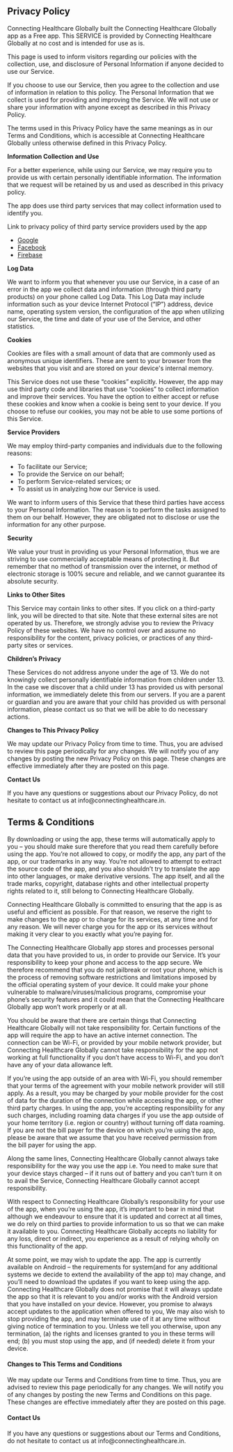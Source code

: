 <!DOCTYPE html>
<html>
<body>
<h2>Privacy Policy</h2>
<p>
    Connecting Healthcare Globally built the Connecting Healthcare Globally app as a Free app. This
    SERVICE is provided by Connecting Healthcare Globally at no cost and is intended for use as is.
</p>
<p>
    This page is used to inform visitors regarding
    our policies with the collection, use, and
    disclosure of Personal Information if anyone decided to use
    our Service.
</p>
<p>
    If you choose to use our Service, then you agree
    to the collection and use of information in relation to this
    policy. The Personal Information that we collect is
    used for providing and improving the Service.
    We will not use or share your
    information with anyone except as described in this Privacy
    Policy.
</p>
<p>
    The terms used in this Privacy Policy have the same meanings
    as in our Terms and Conditions, which is accessible at
    Connecting Healthcare Globally unless otherwise defined in this Privacy
    Policy.
</p>
<p><strong>Information Collection and Use</strong></p>
<p>
    For a better experience, while using our Service,
    we may require you to provide us with certain
    personally identifiable information. The
    information that we request will be
    retained by us and used as described in this privacy policy.
</p>
<p>
    The app does use third party services that may collect
    information used to identify you.
</p>
<div><p>
    Link to privacy policy of third party service providers
    used by the app
</p>
    <ul>
        <li><a href="https://www.google.com/policies/privacy/" target="_blank">Google</a></li>
        <li><a href="https://www.facebook.com/about/privacy" target="_blank">Facebook</a></li>
        <li><a href="https://firebase.google.com/support/privacy/" target="_blank">Firebase</a></li>
    </ul>
</div>
<p><strong>Log Data</strong></p>
<p>
    We want to inform you that whenever
    you use our Service, in a case of an error in the
    app we collect data and information (through third
    party products) on your phone called Log Data. This Log Data
    may include information such as your device Internet
    Protocol (“IP”) address, device name, operating system
    version, the configuration of the app when utilizing
    our Service, the time and date of your use of the
    Service, and other statistics.
</p>
<p><strong>Cookies</strong></p>
<p>
    Cookies are files with a small amount of data that are
    commonly used as anonymous unique identifiers. These are
    sent to your browser from the websites that you visit and
    are stored on your device's internal memory.
</p>
<p>
    This Service does not use these “cookies” explicitly.
    However, the app may use third party code and libraries that
    use “cookies” to collect information and improve their
    services. You have the option to either accept or refuse
    these cookies and know when a cookie is being sent to your
    device. If you choose to refuse our cookies, you may not be
    able to use some portions of this Service.
</p>
<p><strong>Service Providers</strong></p>
<p>
    We may employ third-party companies
    and individuals due to the following reasons:
</p>
<ul>
    <li>To facilitate our Service;</li>
    <li>To provide the Service on our behalf;</li>
    <li>To perform Service-related services; or</li>
    <li>To assist us in analyzing how our Service is used.</li>
</ul>
<p>
    We want to inform users of this
    Service that these third parties have access to your
    Personal Information. The reason is to perform the tasks
    assigned to them on our behalf. However, they are obligated
    not to disclose or use the information for any other
    purpose.
</p>
<p><strong>Security</strong></p>
<p>
    We value your trust in providing us
    your Personal Information, thus we are striving to use
    commercially acceptable means of protecting it. But remember
    that no method of transmission over the internet, or method
    of electronic storage is 100% secure and reliable, and
    we cannot guarantee its absolute security.
</p>
<p><strong>Links to Other Sites</strong></p>
<p>
    This Service may contain links to other sites. If you click
    on a third-party link, you will be directed to that site.
    Note that these external sites are not operated by
    us. Therefore, we strongly advise you to
    review the Privacy Policy of these websites.
    We have no control over and assume no
    responsibility for the content, privacy policies, or
    practices of any third-party sites or services.
</p>
<p><strong>Children’s Privacy</strong></p>
<p>
    These Services do not address anyone under the age of 13.
    We do not knowingly collect personally
    identifiable information from children under 13. In the case
    we discover that a child under 13 has provided
    us with personal information,
    we immediately delete this from our servers. If you
    are a parent or guardian and you are aware that your child
    has provided us with personal information, please contact
    us so that we will be able to do
    necessary actions.
</p>
<p><strong>Changes to This Privacy Policy</strong></p>
<p>
    We may update our Privacy Policy from
    time to time. Thus, you are advised to review this page
    periodically for any changes. We will
    notify you of any changes by posting the new Privacy Policy
    on this page. These changes are effective immediately after
    they are posted on this page.
</p>
<p><strong>Contact Us</strong></p>
<p>
    If you have any questions or suggestions about
    our Privacy Policy, do not hesitate to contact
    us at info@connectinghealthcare.in.
</p>
    
    
<h2>Terms & Conditions</h2>
<p>By downloading or using the app, these terms will automatically apply to you – you should make
    sure therefore that you read them carefully before using the app. You’re not allowed to copy, or
    modify the app, any part of the app, or our trademarks in any way. You’re not allowed to attempt
    to extract the source code of the app, and you also shouldn’t try to translate the app into
    other languages, or make derivative versions. The app itself, and all the trade marks,
    copyright, database rights and other intellectual property rights related to it, still belong to
    Connecting Healthcare Globally.</p>
<p>Connecting Healthcare Globally is committed to ensuring that the app is as useful and efficient
    as possible. For that reason, we reserve the right to make changes to the app or to charge for
    its services, at any time and for any reason. We will never charge you for the app or its
    services without making it very clear to you exactly what you’re paying for. </p>
<p>The Connecting Healthcare Globally app stores and processes personal data that you have provided
    to us, in order to provide our Service. It’s your responsibility to keep your phone and access
    to the app secure. We therefore recommend that you do not jailbreak or root your phone, which is
    the process of removing software restrictions and limitations imposed by the official operating
    system of your device. It could make your phone vulnerable to malware/viruses/malicious
    programs, compromise your phone’s security features and it could mean that the Connecting
    Healthcare Globally app won’t work properly or at all.</p>
<p>You should be aware that there are certain things that Connecting Healthcare Globally will not
    take responsibility for. Certain functions of the app will require the app to have an active
    internet connection. The connection can be Wi-Fi, or provided by your mobile network provider,
    but Connecting Healthcare Globally cannot take responsibility for the app not working at full
    functionality if you don’t have access to Wi-Fi, and you don’t have any of your data allowance
    left.</p>
<p>If you’re using the app outside of an area with Wi-Fi, you should remember that your terms of the
    agreement with your mobile network provider will still apply. As a result, you may be charged by
    your mobile provider for the cost of data for the duration of the connection while accessing the
    app, or other third party charges. In using the app, you’re accepting responsibility for any
    such charges, including roaming data charges if you use the app outside of your home territory
    (i.e. region or country) without turning off data roaming. If you are not the bill payer for the
    device on which you’re using the app, please be aware that we assume that you have received
    permission from the bill payer for using the app.</p>
<p>Along the same lines, Connecting Healthcare Globally cannot always take responsibility for the
    way you use the app i.e. You need to make sure that your device stays charged – if it runs out
    of battery and you can’t turn it on to avail the Service, Connecting Healthcare Globally cannot
    accept responsibility.</p>
<p>With respect to Connecting Healthcare Globally’s responsibility for your use of the app, when
    you’re using the app, it’s important to bear in mind that although we endeavour to ensure that
    it is updated and correct at all times, we do rely on third parties to provide information to us
    so that we can make it available to you. Connecting Healthcare Globally accepts no liability for
    any loss, direct or indirect, you experience as a result of relying wholly on this functionality
    of the app.</p>
<p>At some point, we may wish to update the app. The app is currently available on Android – the
    requirements for system(and for any additional systems we decide to extend the availability of
    the app to) may change, and you’ll need to download the updates if you want to keep using the
    app. Connecting Healthcare Globally does not promise that it will always update the app so that
    it is relevant to you and/or works with the Android version that you have installed on your
    device. However, you promise to always accept updates to the application when offered to you, We
    may also wish to stop providing the app, and may terminate use of it at any time without giving
    notice of termination to you. Unless we tell you otherwise, upon any termination, (a) the rights
    and licenses granted to you in these terms will end; (b) you must stop using the app, and (if
    needed) delete it from your device.</p>

<h4>Changes to This Terms and Conditions </h4>
<p>We may update our Terms and Conditions from time to time. Thus, you are advised to review this
    page periodically for any changes. We will notify you of any changes by posting the new Terms
    and Conditions on this page. These changes are effective immediately after they are posted on
    this page.</p>

<h4>Contact Us</h4>
<p>If you have any questions or suggestions about our Terms and Conditions, do not hesitate to
    contact us at info@connectinghealthcare.in.</p>
</body>
</html>
